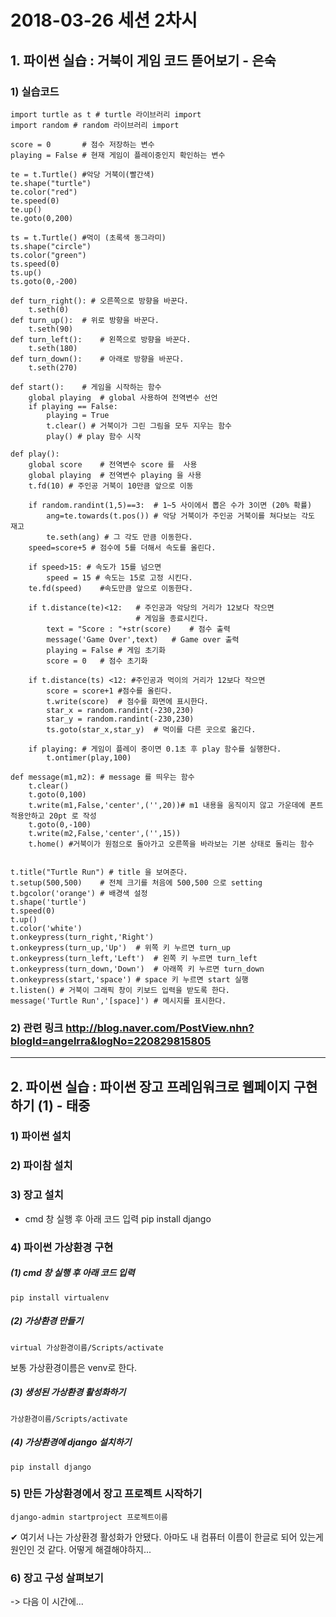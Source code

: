 # 2018-03-26 세션 2차시


## 1. 파이썬 실습 : 거북이 게임 코드 뜯어보기 - 은숙


### 1) 실습코드
    import turtle as t # turtle 라이브러리 import
    import random # random 라이브러리 import

    score = 0       # 점수 저장하는 변수
    playing = False # 현재 게임이 플레이중인지 확인하는 변수

    te = t.Turtle() #악당 거북이(빨간색)
    te.shape("turtle")
    te.color("red")
    te.speed(0)
    te.up()
    te.goto(0,200)

    ts = t.Turtle() #먹이 (초록색 동그라미)
    ts.shape("circle")
    ts.color("green")
    ts.speed(0)
    ts.up()
    ts.goto(0,-200)

    def turn_right(): # 오른쪽으로 방향을 바꾼다.
        t.seth(0)
    def turn_up():  # 위로 방향을 바꾼다.
        t.seth(90)
    def turn_left():    # 왼쪽으로 방향을 바꾼다.
        t.seth(180)
    def turn_down():    # 아래로 방향을 바꾼다.
        t.seth(270)

    def start():    # 게임을 시작하는 함수
        global playing  # global 사용하여 전역변수 선언
        if playing == False:
            playing = True
            t.clear() # 거북이가 그린 그림을 모두 지우는 함수
            play() # play 함수 시작

    def play():
        global score    # 전역변수 score 를  사용
        global playing  # 전역변수 playing 을 사용
        t.fd(10) # 주인공 거북이 10만큼 앞으로 이동

        if random.randint(1,5)==3:  # 1~5 사이에서 뽑은 수가 3이면 (20% 확률)
            ang=te.towards(t.pos()) # 악당 거북이가 주인공 거북이를 쳐다보는 각도 재고
            te.seth(ang) # 그 각도 만큼 이동한다.
        speed=score+5 # 점수에 5를 더해서 속도를 올린다.

        if speed>15: # 속도가 15를 넘으면
            speed = 15 # 속도는 15로 고정 시킨다.
        te.fd(speed)    #속도만큼 앞으로 이동한다.

        if t.distance(te)<12:   # 주인공과 악당의 거리가 12보다 작으면
                                # 게임을 종료시킨다.
            text = "Score : "+str(score)    # 점수 출력
            message('Game Over',text)   # Game over 출력
            playing = False # 게임 초기화
            score = 0   # 점수 초기화

        if t.distance(ts) <12: #주인공과 먹이의 거리가 12보다 작으면
            score = score+1 #점수를 올린다.
            t.write(score)  # 점수를 화면에 표시한다.
            star_x = random.randint(-230,230)
            star_y = random.randint(-230,230)
            ts.goto(star_x,star_y)  # 먹이를 다른 곳으로 옮긴다.

        if playing: # 게임이 플레이 중이면 0.1초 후 play 함수를 실행한다.
            t.ontimer(play,100)

    def message(m1,m2): # message 를 띄우는 함수
        t.clear()
        t.goto(0,100)
        t.write(m1,False,'center',('',20))# m1 내용을 움직이지 않고 가운데에 폰트 적용안하고 20pt 로 작성
        t.goto(0,-100)
        t.write(m2,False,'center',('',15))
        t.home() #거북이가 원점으로 돌아가고 오른쪽을 바라보는 기본 상태로 돌리는 함수


    t.title("Turtle Run") # title 을 보여준다.
    t.setup(500,500)    # 전체 크기를 처음에 500,500 으로 setting
    t.bgcolor('orange') # 배경색 설정
    t.shape('turtle')
    t.speed(0)
    t.up()
    t.color('white')
    t.onkeypress(turn_right,'Right')
    t.onkeypress(turn_up,'Up')  # 위쪽 키 누르면 turn_up
    t.onkeypress(turn_left,'Left')  # 왼쪽 키 누르면 turn_left
    t.onkeypress(turn_down,'Down')  # 아래쪽 키 누르면 turn_down
    t.onkeypress(start,'space') # space 키 누르면 start 실행
    t.listen() # 거북이 그래픽 창이 키보드 입력을 받도록 한다.
    message('Turtle Run','[space]') # 메시지를 표시한다.


### 2) 관련 링크 <http://blog.naver.com/PostView.nhn?blogId=angelrra&logNo=220829815805>


***


## 2. 파이썬 실습 : 파이썬 장고 프레임워크로 웹페이지 구현하기 (1) - 태중


### 1) 파이썬 설치
### 2) 파이참 설치
### 3) 장고 설치
* cmd 창 실행 후 아래 코드 입력
    pip install django
### 4) 파이썬 가상환경 구현
##### (1) cmd 창 실행 후 아래 코드 입력
    pip install virtualenv
##### (2) 가상환경 만들기
    virtual 가상환경이름/Scripts/activate
보통 가상환경이름은 venv로 한다.
##### (3) 생성된 가상환경 활성화하기
    가상환경이름/Scripts/activate
##### (4) 가상환경에 django 설치하기
    pip install django
### 5) 만든 가상환경에서 장고 프로젝트 시작하기
    django-admin startproject 프로젝트이름


✔ 여기서 나는 가상환경 활성화가 안됐다. 아마도 내 컴퓨터 이름이 한글로 되어 있는게 원인인 것 같다. 어떻게 해결해야하지...


### 6) 장고 구성 살펴보기
-> 다음 이 시간에...
